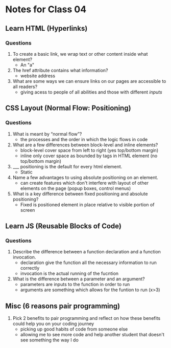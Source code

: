 # Notes for Class 04

## Learn HTML (Hyperlinks)

### Questions

1. To create a basic link, we wrap text or other content inside what element?
   * An "a"
2. The href attribute contains what information?
   * website address
3. What are some ways we can ensure links on our pages are accessible to all readers?
   * giving acess to people of all abilities and those with different *inputs*

## CSS Layout (Normal Flow: Positioning)

### Questions

1. What is meant by “normal flow”?
   * the processes and the order in which the logic flows in code
2. What are a few differences between block-level and inline elements?
   * block-level cover space from left to right (yes top/bottom margin)
   * inline only cover space as bounded by tags in HTML element (no top/bottom margin)
3. ___ positioning is the default for every html element.
   * Static
4. Name a few advantages to using absolute positioning on an element.
   * can create features which don't interfere with layout of other elements on the page (popup boxes, control menus)
5. What is a key difference between fixed positioning and absolute positioning?
   * Fixed is positioned element in place relative to visible portion of screen

## Learn JS (Reusable Blocks of Code)

### Questions

1. Describe the difference between a function declaration and a function invocation.
   * declaration give the function all the necessary information to run correctly
   * invocation is the actual running of the fucntion
2. What is the difference between a parameter and an argument?
   * parameters are inputs to the function in order to run
   * arguments are something which allows for the funtion to run (x>3)

## Misc (6 reasons pair programming)

1. Pick 2 benefits to pair programming and reflect on how these benefits could help you on your coding journey
   * picking up good habits of code from someone else
   * allowing me to see more code and help another student that doesn't see something the way I do
